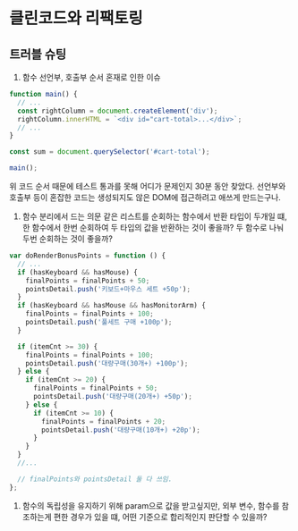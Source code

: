 # 클린코드와 리팩토링

## 트러블 슈팅

1. 함수 선언부, 호출부 순서 혼재로 인한 이슈

```js
function main() {
  // ...
  const rightColumn = document.createElement('div');
  rightColumn.innerHTML = `<div id="cart-total>...</div>`;
  // ...
}

const sum = document.querySelector('#cart-total');

main();
```

위 코드 순서 때문에 테스트 통과를 못해 어디가 문제인지 30분 동안 찾았다.
선언부와 호출부 등이 혼잡한 코드는 생성되지도 않은 DOM에 접근하려고 애쓰게 만드는구나.

1. 함수 분리에서 드는 의문
   같은 리스트를 순회하는 함수에서 반환 타입이 두개일 떄, 한 함수에서 한번 순회하여 두 타입의 값을 반환하는 것이 좋을까? 두 함수로 나눠 두번 순회하는 것이 좋을까?

```js
var doRenderBonusPoints = function () {
  // ...
  if (hasKeyboard && hasMouse) {
    finalPoints = finalPoints + 50;
    pointsDetail.push('키보드+마우스 세트 +50p');
  }
  if (hasKeyboard && hasMouse && hasMonitorArm) {
    finalPoints = finalPoints + 100;
    pointsDetail.push('풀세트 구매 +100p');
  }

  if (itemCnt >= 30) {
    finalPoints = finalPoints + 100;
    pointsDetail.push('대량구매(30개+) +100p');
  } else {
    if (itemCnt >= 20) {
      finalPoints = finalPoints + 50;
      pointsDetail.push('대량구매(20개+) +50p');
    } else {
      if (itemCnt >= 10) {
        finalPoints = finalPoints + 20;
        pointsDetail.push('대량구매(10개+) +20p');
      }
    }
  }
  //...

  // finalPoints와 pointsDetail 둘 다 쓰임.
};
```

1. 함수의 독립성을 유지하기 위해 param으로 값을 받고싶지만, 외부 변수, 함수를 참조하는게 편한 경우가 있을 떄, 어떤 기준으로 합리적인지 판단할 수 있을까?
